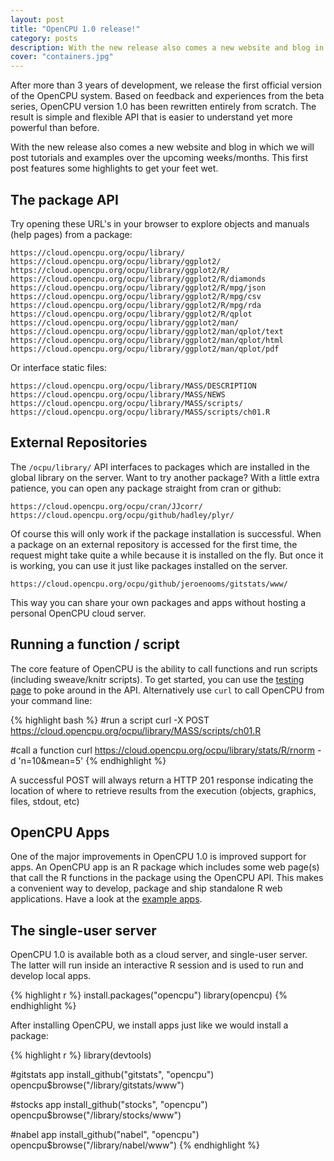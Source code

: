 ```yaml
---
layout: post
title: "OpenCPU 1.0 release!"
category: posts
description: With the new release also comes a new website and blog in which we will post tutorials and examples over the upcoming weeks/months. This first post features some highlights to get your feet wet.
cover: "containers.jpg"
---
```


After more than 3 years of development, we release the first official version of the OpenCPU system. 
Based on feedback and experiences from the beta series, OpenCPU version 1.0 has been rewritten entirely from scratch.
The result is simple and flexible API that is easier to understand yet more powerful than before.

With the new release also comes a new website and blog in which we will post tutorials and examples over the upcoming weeks/months. 
This first post features some highlights to get your feet wet.

## The package API

Try opening these URL's in your browser to explore objects and manuals (help pages) from a package:

    https://cloud.opencpu.org/ocpu/library/
    https://cloud.opencpu.org/ocpu/library/ggplot2/
    https://cloud.opencpu.org/ocpu/library/ggplot2/R/    
    https://cloud.opencpu.org/ocpu/library/ggplot2/R/diamonds
    https://cloud.opencpu.org/ocpu/library/ggplot2/R/mpg/json    
    https://cloud.opencpu.org/ocpu/library/ggplot2/R/mpg/csv
    https://cloud.opencpu.org/ocpu/library/ggplot2/R/mpg/rda
    https://cloud.opencpu.org/ocpu/library/ggplot2/R/qplot
    https://cloud.opencpu.org/ocpu/library/ggplot2/man/
    https://cloud.opencpu.org/ocpu/library/ggplot2/man/qplot/text
    https://cloud.opencpu.org/ocpu/library/ggplot2/man/qplot/html
    https://cloud.opencpu.org/ocpu/library/ggplot2/man/qplot/pdf

Or interface static files:

    https://cloud.opencpu.org/ocpu/library/MASS/DESCRIPTION
    https://cloud.opencpu.org/ocpu/library/MASS/NEWS
    https://cloud.opencpu.org/ocpu/library/MASS/scripts/
    https://cloud.opencpu.org/ocpu/library/MASS/scripts/ch01.R


## External Repositories

The `/ocpu/library/` API interfaces to packages which are installed in the global library on the server. 
Want to try another package? With a little extra patience, you can open any package straight from cran or github:

    https://cloud.opencpu.org/ocpu/cran/JJcorr/
    https://cloud.opencpu.org/ocpu/github/hadley/plyr/

Of course this will only work if the package installation is successful. When a package on an external repository
is accessed for the first time, the request might take quite a while because it is installed on the fly. But once
it is working, you can use it just like packages installed on the server. 

    https://cloud.opencpu.org/ocpu/github/jeroenooms/gitstats/www/

This way you can share your own packages and apps without hosting a personal OpenCPU cloud server.

## Running a function / script

The core feature of OpenCPU is the ability to call functions and run scripts (including sweave/knitr scripts).
To get started, you can use the <a href="https://cloud.opencpu.org/ocpu/test/">testing page</a> to poke around in the API.
Alternatively use `curl` to call OpenCPU from your command line:

{% highlight bash %}
#run a script
curl -X POST https://cloud.opencpu.org/ocpu/library/MASS/scripts/ch01.R

#call a function
curl https://cloud.opencpu.org/ocpu/library/stats/R/rnorm -d 'n=10&mean=5'
{% endhighlight %}

A successful POST will always return a HTTP 201 response indicating the location of where to retrieve results from the execution (objects, graphics, files, stdout, etc)


## OpenCPU Apps

One of the major improvements in OpenCPU 1.0 is improved support for apps.
An OpenCPU app is an R package which includes some web page(s) that call the R functions in the package using the OpenCPU API. 
This makes a convenient way to develop, package and ship standalone R web applications.
Have a look at the <a href="https://cloud.opencpu.org/apps.html">example apps</a>. 

## The single-user server

OpenCPU 1.0 is available both as a cloud server, and single-user server. The latter will run inside an interactive
R session and is used to run and develop local apps.

{% highlight r %}
install.packages("opencpu")
library(opencpu)
{% endhighlight %}

After installing OpenCPU, we install apps just like we would install a package:

{% highlight r %}
library(devtools)

#gitstats app
install_github("gitstats", "opencpu")
opencpu$browse("/library/gitstats/www")

#stocks app
install_github("stocks", "opencpu")
opencpu$browse("/library/stocks/www")

#nabel app
install_github("nabel", "opencpu")
opencpu$browse("/library/nabel/www")
{% endhighlight %}


